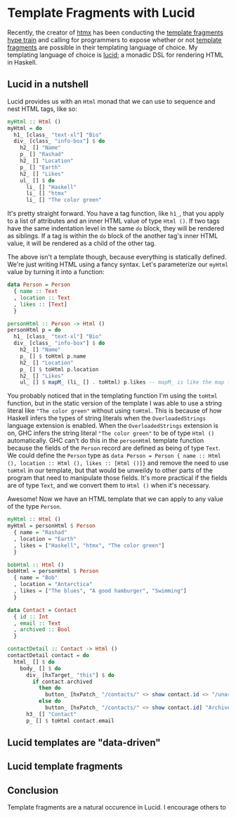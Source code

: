 # Template Fragments with Lucid

Recently, the creator of [htmx]() has been conducting the [template fragments hype train]() and
calling for programmers to expose whether or not [template fragments](https://htmx.org/essays/template-fragments/)
are possible in their templating language of choice.
My templating language of choice is [lucid](); a monadic DSL for rendering HTML in Haskell.

## Lucid in a nutshell

Lucid provides us with an `Html` monad that we can use to sequence and nest HTML tags, like so:

```haskell
myHtml :: Html ()
myHtml = do
  h1_ [class_ "text-xl"] "Bio"
  div_ [class_ "info-box"] $ do
    h2_ [] "Name"
    p_ [] "Rashad"
    h2_ [] "Location"
    p_ [] "Earth"
    h2_ [] "Likes"
    ul_ [] $ do
      li_ [] "Haskell"
      li_ [] "htmx"
      li_ [] "The color green"
```

It's pretty straight forward.
You have a tag function, like `h1_`, that you apply to a list of attributes and an inner HTML value of type `Html ()`.
If two tags have the same indentation level in the same `do` block, they will be rendered as siblings.
If a tag is within the `do` block of the another tag's inner HTML value, it will be rendered as a child of the other tag.

The above isn't a template though, because everything is statically defined. We're just writing HTML using a fancy syntax.
Let's parameterize our `myHtml` value by turning it into a function:

```haskell
data Person = Person
  { name :: Text
  , location :: Text
  , likes :: [Text]
  }

personHtml :: Person -> Html ()
personHtml p = do
  h1_ [class_ "text-xl"] "Bio"
  div_ [class_ "info-box"] $ do
    h2_ [] "Name"
    p_ [] $ toHtml p.name
    h2_ [] "Location"
    p_ [] $ toHtml p.location
    h2_ [] "Likes"
    ul_ [] $ mapM_ (li_ [] . toHtml) p.likes -- mapM_ is like the map function, but it works in a monadic context
```

You probably noticed that in the templating function I'm using the `toHtml` function, but in the static version of the template I was able to use a string literal like `"The color green"` without using `toHtml`. This is because of how Haskell infers the types of string literals when the `OverloadedStrings` language extension is enabled. When the `OverloadedStrings` extension is on, GHC infers the string literal `"The color green"` to be of type `Html ()` automatically. GHC can't do this in the `personHtml` template function because the fields of the `Person` record are defined as being of type `Text`. We could define the `Person` type as `data Person = Person { name :: Html (), location :: Html (), likes :: [Html ()]}` and remove the need to use `toHtml` in our template, but that would be unweildy to other parts of the program that need to manipulate those fields. It's more practical if the fields are of type `Text`, and we convert them to `Html ()` when it's necessary.

Awesome! Now we have an HTML template that we can apply to any value of the type `Person`.

```haskell
myHtml :: Html ()
myHtml = personHtml $ Person
  { name = "Rashad"
  , location = "Earth"
  , likes = ["Haskell", "htmx", "The color green"]
  }

bobHtml :: Html ()
bobHtml = personHtml $ Person
  { name = "Bob"
  , location = "Antarctica"
  , likes = ["The blues", "A good hamburger", "Swimming"]
  }
```

```haskell
data Contact = Contact
  { id :: Int
  , email :: Text
  , archived :: Bool
  }

contactDetail :: Contact -> Html ()
contactDetail contact = do
  html_ [] $ do
    body_ [] $ do
      div_ [hxTarget_ "this"] $ do
        if contact.archived
          then do
            button_ [hxPatch_ "/contacts/" <> show contact.id <> "/unarchive"] "Unarchive"
          else do
            button_ [hxPatch_ "/contacts/" <> show contact.id] "Archive"
      h3_ [] "Contact"
      p_ [] $ toHtml contact.email
```

## Lucid templates are "data-driven"

## Lucid template fragments

## Conclusion

Template fragments are a natural occurence in Lucid. I encourage others to 

